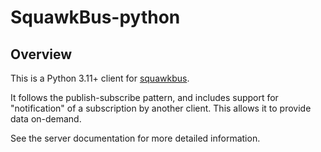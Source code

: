 # SquawkBus-python

## Overview

This is a Python 3.11+ client for [squawkbus](https://github.com/SquawkBus/squawkbus).

It follows the publish-subscribe pattern, and includes support for "notification" of
a subscription by another client. This allows it to provide data on-demand.

See the server documentation for more detailed information.
